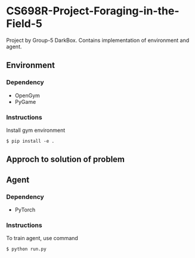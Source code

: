 # CS698R-Project-Foraging-in-the-Field-5

Project by Group-5 DarkBox. Contains implementation of environment and agent.

## Environment
### Dependency
- OpenGym
- PyGame
### Instructions
Install gym environment 
```console
$ pip install -e .
```

## Approch to solution of problem

## Agent
### Dependency
- PyTorch

### Instructions
To train agent, use command
```console
$ python run.py
```
